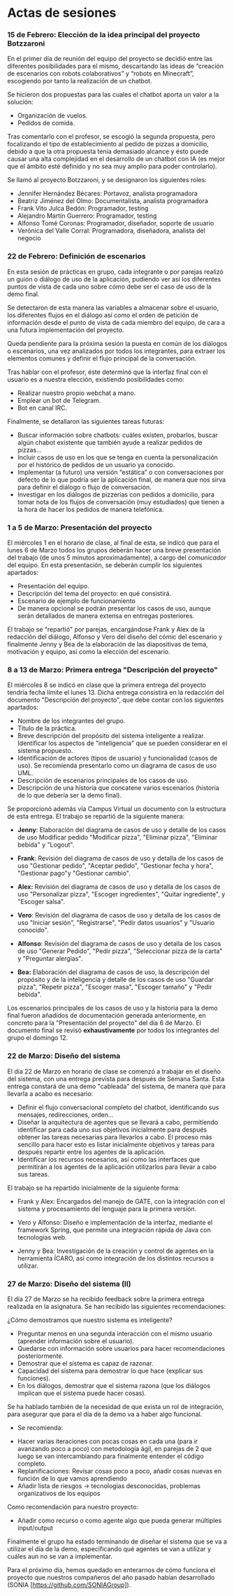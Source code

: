 # Actas de sesiones

### 15 de Febrero: Elección de la idea principal del proyecto Botzzaroni

En el primer día de reunión del equipo del proyecto se decidió entre las diferentes posibilidades para el mismo, descartando las ideas de “creación de escenarios con robots colaborativos” y “robots en Minecraft”, escogiendo por tanto la realización de un chatbot.

Se hicieron dos propuestas para las cuales el chatbot aporta un valor a la solución:

* Organización de vuelos.
* Pedidos de comida.

Tras comentarlo con el profesor, se escogió la segunda propuesta, pero focalizando el tipo de establecimiento al pedido de pizzas a domicilio, debido a que la otra propuesta tenía demasiado alcance y ésto puede causar una alta complejidad en el desarrollo de un chatbot con IA (es mejor que el ámbito esté definido y no sea muy amplio para poder controlarlo).

Se llamó al proyecto Botzzaroni, y se designaron los siguientes roles:

* Jennifer Hernández Bécares: Portavoz, analista programadora 
* Beatriz Jiménez del Olmo: Documentalista, analista programadora 
* Frank Vito Julca Bedón: Programador, testing 
* Alejandro Martín Guerrero: Programador, testing 
* Alfonso Tomé Coronas: Programador, diseñador, soporte de usuario 
* Verónica del Valle Corral: Programadora, diseñadora, analista del negocio

### 22 de Febrero: Definición de escenarios

En esta sesión de prácticas en grupo, cada integrante o por parejas realizó un guión o diálogo de uso de la aplicación, pudiendo ver así los diferentes puntos de vista de cada uno sobre cómo debe ser el caso de uso de la demo final.

Se detectaron de esta manera las variables a almacenar sobre el usuario, los diferentes flujos en el diálogo así como el orden de petición de información desde el punto de vista de cada miembro del equipo, de cara a una futura implementación del proyecto. 

Queda pendiente para la próxima sesión la puesta en común de los diálogos o escenarios, una vez analizados por todos los integrantes, para extraer los elementos comunes y definir el flujo principal de la conversación.

Tras hablar con el profesor, éste determinó que la interfaz final con el usuario es a nuestra elección, existiendo posibilidades como: 

* Realizar nuestro propio webchat a mano.
* Emplear un bot de Telegram.
* Bot en canal IRC.

Finalmente, se detallaron las siguientes tareas futuras:

* Buscar información sobre chatbots: cuáles existen, probarlos, buscar algún chabot existente que también ayude a realizar pedidos de pizzas…
* Incluir casos de uso en los que se tenga en cuenta la personalización por el histórico de pedidos de un usuario ya conocido.
* Implementar (a futuro) una versión “estática” o con conversaciones por defecto de lo que podría ser la aplicación final, de manera que nos sirva para definir el diálogo o flujo de conversación.
* Investigar en los diálogos de pizzerías con pedidos a domicilio, para tomar nota de los flujos de conversación (muy estudiados) que tienen a la hora de hacer los pedidos de manera telefónica.

### 1 a 5 de Marzo: Presentación del proyecto

El miércoles 1 en el horario de clase, al final de esta, se indicó que para el lunes 6 de Marzo todos los grupos deberán hacer una breve presentación del trabajo (de unos 5 minutos aproximadamente), a cargo del *comunicador* del equipo.
En esta presentación, se deberán cumplir los siguientes apartados:

* Presentación del equipo.
* Descripción del tema del proyecto: en qué consistirá.
* Escenario de ejemplo de funcionamiento
* De manera opcional se podrán presentar los casos de uso, aunque serán detallados de manera extensa en entregas posteriores.

El trabajo se "repartió" por parejas, encargándose Frank y Alex de la redacción del diálogo, Alfonso y Vero del diseño del cómic del escenario y finalmente Jenny y Bea de la elaboración de las diapositivas de tema, motivación y equipo, así como la elección del escenario.

### 8 a 13 de Marzo: Primera entrega "Descripción del proyecto"


El miércoles 8 se indicó en clase que la primera entrega del proyecto tendría fecha límite el lunes 13. Dicha entrega consistirá en la redacción del documento "Descripción del proyecto", que debe contar con los siguientes apartados:

* Nombre de los integrantes del grupo.
* Título de la práctica.
* Breve descripción del propósito del sistema inteligente a realizar. Identificar los aspectos de "inteligencia" que se pueden considerar en el sistema propuesto.
* Identificación de actores (tipos de usuario) y funcionalidad (casos de uso). Se recomienda presentarlo como un diagrama de casos de uso UML.
* Descripción de escenarios principales de los casos de uso.
* Descripción de una historia que concatene varios escenarios (historia de lo que debería ser la demo final).

Se proporcionó además vía Campus Virtual un documento con la estructura de esta entrega.
El trabajo se repartió de la siguiente manera:

* **Jenny**: Elaboración del diagrama de casos de uso y detalle de los casos de uso Modificar pedido "Modificar pizza", "Eliminar pizza", "Eliminar bebida" y "Logout".

* **Frank**: Revisión del diagrama de casos de uso y detalla de los casos de uso "Gestionar pedido", "Aceptar pedido", "Gestionar fecha y hora", "Gestionar pago"y "Gestionar cambio".

* **Alex:** Revisión del diagrama de casos de uso y detalla de los casos de uso "Personalizar pizza", "Escoger ingredientes", "Quitar ingrediente", y "Escoger salsa".

* **Vero**: Revisión del diagrama de casos de uso y detalla de los casos de uso "Iniciar sesión", "Registrarse", "Pedir datos usuarios" y "Usuario conocido".

* **Alfonso**: Revisión del diagrama de casos de uso y detalla de los casos de uso "Generar Pedido",  "Pedir pizza", "Seleccionar pizza de la carta" y "Preguntar alergias".

* **Bea:** Elaboración del diagrama de casos de uso, la descripción del propósito y de la inteligencia y detalle de los casos de uso "Guardar pizza", "Repetir pizza", "Escoger masa", "Escoger tamaño" y "Pedir bebida".

Los escenarios principales de los casos de uso y la historia para la demo final fueron añadidos de documentación generada anteriormente, en concreto para la "Presentación del proyecto" del día 6 de Marzo. El documento final se revisó **exhaustivamente** por todos los integrantes del grupo el domingo 12.


### 22 de Marzo: Diseño del sistema

El día 22 de Marzo en horario de clase se comenzó a trabajar en el diseño del sistema, con una entrega prevista para después de Semana Santa. 
Esta entrega constará de una demo "cableada" del sistema, de manera que para llevarla a acabo es necesario:

* Definir el flujo conversacional completo del chatbot, identificando sus mensajes, redirecciones, orden...
* Diseñar la arquitectura de agentes que se llevará a cabo, permitiendo identificar para cada uno sus objetivos inicialmente para después obtener las tareas necesarias para llevarlos a cabo. El proceso más sencillo para hacer esto es listar inicialmente objetivos y tareas para después repartir entre los agentes de la aplicación.
* Identificar los recursos necesarios, así como las interfaces que permitirán a los agentes de la aplicación utilizarlos para llevar a cabo sus tareas.

El trabajo se ha repartido inicialmente de la siguiente forma:

* Frank y Alex: Encargados del manejo de GATE, con la integración con el sistema y procesamiento del lenguaje para la primera versión.

* Vero y Alfonso: Diseño e implementación de la interfaz, mediante el framework Spring, que permite una integración rápida de Java con tecnologías web.

* Jenny y Bea: Investigación de la creación y control de agentes en la herramienta ÍCARO, así como integración de los distintos recursos a utilizar.


### 27 de Marzo: Diseño del sistema (II)

El día 27 de Marzo se ha recibido feedback sobre la primera entrega realizada en la asignatura. Se han recibido las siguientes recomendaciones:

¿Cómo demostramos que nuestro sistema es inteligente?

- Preguntar menos en una segunda interacción con el mismo usuario (aprender información sobre el usuario).
- Quedarse con información sobre usuarios para hacer recomendaciones posteriormente. 
- Demostrar que el sistema es capaz de razonar. 
- Capacidad del sistema para demostrar lo que hace (explicar sus funciones). 
- En los diálogos, demostrar que el sistema razona (que los diálogos implican que el sistema puede hacer cosas).

Se ha hablado también de la necesidad de que exista un rol de integración, para asegurar que para el día de la demo va a haber algo funcional. 

- Se recomienda:

* Hacer varias iteraciones con pocas cosas en cada una (para ir avanzando poco a poco) con metodología ágil, en parejas de 2 que luego se van intercambiando para finalmente entender el código completo. 
* Replanificaciones: Revisar cosas poco a poco, añadir cosas nuevas en función de lo que vamos aprendiendo
*  Añadir lista de riesgos -> tecnologías desconocidas, problemas organizativos de los equipos

Como recomendación para nuestro proyecto:
- Añadir como recurso o como agente algo que pueda generar múltiples input/output

Finalmente el grupo ha estado terminando de diseñar el sistema que se va a utilizar el día de la demo, especificando qué agentes se van a utilizar y cuáles aun no se van a implementar. 

Para el próximo día, hemos quedado en enterarnos de cómo funciona el proyecto que nuestros compañeros del año pasado habían desarrollado (SONIA [https://github.com/SONIAGroup]). 

